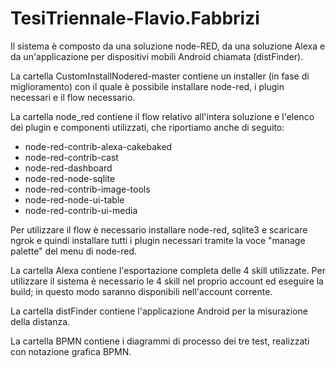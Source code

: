 # TesiTriennale-Flavio.Fabbrizi

Il sistema è composto da una soluzione node-RED, da una soluzione Alexa e da un'applicazione per dispositivi mobili Android chiamata (distFinder).

La cartella CustomInstallNodered-master contiene un installer (in fase di miglioramento) con il quale è possibile installare node-red, i plugin necessari e il flow necessario.

La cartella node_red contiene il flow relativo all'intera soluzione e l'elenco dei plugin e componenti utilizzati, che riportiamo anche di seguito:
- node-red-contrib-alexa-cakebaked
- node-red-contrib-cast
- node-red-dashboard
- node-red-node-sqlite
- node-red-contrib-image-tools
- node-red-node-ui-table
- node-red-contrib-ui-media

Per utilizzare il flow è necessario installare node-red, sqlite3 e scaricare ngrok e quindi installare tutti i plugin necessari tramite la voce "manage palette" del menu di node-red.

La cartella Alexa contiene l'esportazione completa delle 4 skill utilizzate. Per utilizzare il sistema è necessario le 4 skill nel proprio account ed eseguire la build; in questo modo saranno disponibili nell'account corrente.

La cartella distFinder contiene l'applicazione Android per la misurazione della distanza.

La cartella BPMN contiene i diagrammi di processo dei tre test, realizzati con notazione grafica BPMN.
